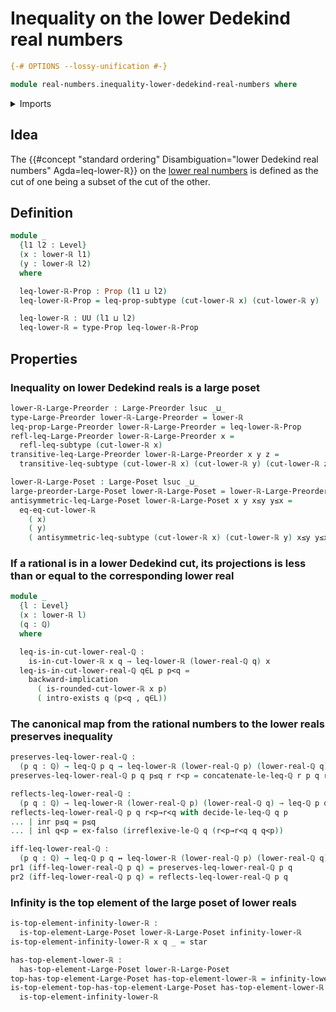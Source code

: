 # Inequality on the lower Dedekind real numbers

```agda
{-# OPTIONS --lossy-unification #-}

module real-numbers.inequality-lower-dedekind-real-numbers where
```

<details><summary>Imports</summary>

```agda
open import elementary-number-theory.inequality-rational-numbers
open import elementary-number-theory.rational-numbers
open import elementary-number-theory.strict-inequality-rational-numbers

open import foundation.coproduct-types
open import foundation.dependent-pair-types
open import foundation.dependent-products-propositions
open import foundation.empty-types
open import foundation.existential-quantification
open import foundation.logical-equivalences
open import foundation.propositions
open import foundation.subtypes
open import foundation.unit-type
open import foundation.universe-levels

open import order-theory.large-posets
open import order-theory.large-preorders
open import order-theory.top-elements-large-posets

open import real-numbers.lower-dedekind-real-numbers
open import real-numbers.rational-lower-dedekind-real-numbers
```

</details>

## Idea

The
{{#concept "standard ordering" Disambiguation="lower Dedekind real numbers" Agda=leq-lower-ℝ}}
on the [lower real numbers](real-numbers.lower-dedekind-real-numbers.md) is
defined as the cut of one being a subset of the cut of the other.

## Definition

```agda
module _
  {l1 l2 : Level}
  (x : lower-ℝ l1)
  (y : lower-ℝ l2)
  where

  leq-lower-ℝ-Prop : Prop (l1 ⊔ l2)
  leq-lower-ℝ-Prop = leq-prop-subtype (cut-lower-ℝ x) (cut-lower-ℝ y)

  leq-lower-ℝ : UU (l1 ⊔ l2)
  leq-lower-ℝ = type-Prop leq-lower-ℝ-Prop
```

## Properties

### Inequality on lower Dedekind reals is a large poset

```agda
lower-ℝ-Large-Preorder : Large-Preorder lsuc _⊔_
type-Large-Preorder lower-ℝ-Large-Preorder = lower-ℝ
leq-prop-Large-Preorder lower-ℝ-Large-Preorder = leq-lower-ℝ-Prop
refl-leq-Large-Preorder lower-ℝ-Large-Preorder x =
  refl-leq-subtype (cut-lower-ℝ x)
transitive-leq-Large-Preorder lower-ℝ-Large-Preorder x y z =
  transitive-leq-subtype (cut-lower-ℝ x) (cut-lower-ℝ y) (cut-lower-ℝ z)

lower-ℝ-Large-Poset : Large-Poset lsuc _⊔_
large-preorder-Large-Poset lower-ℝ-Large-Poset = lower-ℝ-Large-Preorder
antisymmetric-leq-Large-Poset lower-ℝ-Large-Poset x y x≤y y≤x =
  eq-eq-cut-lower-ℝ
    ( x)
    ( y)
    ( antisymmetric-leq-subtype (cut-lower-ℝ x) (cut-lower-ℝ y) x≤y y≤x)
```

### If a rational is in a lower Dedekind cut, its projections is less than or equal to the corresponding lower real

```agda
module _
  {l : Level}
  (x : lower-ℝ l)
  (q : ℚ)
  where

  leq-is-in-cut-lower-real-ℚ :
    is-in-cut-lower-ℝ x q → leq-lower-ℝ (lower-real-ℚ q) x
  leq-is-in-cut-lower-real-ℚ q∈L p p<q =
    backward-implication
      ( is-rounded-cut-lower-ℝ x p)
      ( intro-exists q (p<q , q∈L))
```

### The canonical map from the rational numbers to the lower reals preserves inequality

```agda
preserves-leq-lower-real-ℚ :
  (p q : ℚ) → leq-ℚ p q → leq-lower-ℝ (lower-real-ℚ p) (lower-real-ℚ q)
preserves-leq-lower-real-ℚ p q p≤q r r<p = concatenate-le-leq-ℚ r p q r<p p≤q

reflects-leq-lower-real-ℚ :
  (p q : ℚ) → leq-lower-ℝ (lower-real-ℚ p) (lower-real-ℚ q) → leq-ℚ p q
reflects-leq-lower-real-ℚ p q r<p→r<q with decide-le-leq-ℚ q p
... | inr p≤q = p≤q
... | inl q<p = ex-falso (irreflexive-le-ℚ q (r<p→r<q q q<p))

iff-leq-lower-real-ℚ :
  (p q : ℚ) → leq-ℚ p q ↔ leq-lower-ℝ (lower-real-ℚ p) (lower-real-ℚ q)
pr1 (iff-leq-lower-real-ℚ p q) = preserves-leq-lower-real-ℚ p q
pr2 (iff-leq-lower-real-ℚ p q) = reflects-leq-lower-real-ℚ p q
```

### Infinity is the top element of the large poset of lower reals

```agda
is-top-element-infinity-lower-ℝ :
  is-top-element-Large-Poset lower-ℝ-Large-Poset infinity-lower-ℝ
is-top-element-infinity-lower-ℝ x q _ = star

has-top-element-lower-ℝ :
  has-top-element-Large-Poset lower-ℝ-Large-Poset
top-has-top-element-Large-Poset has-top-element-lower-ℝ = infinity-lower-ℝ
is-top-element-top-has-top-element-Large-Poset has-top-element-lower-ℝ =
  is-top-element-infinity-lower-ℝ
```
